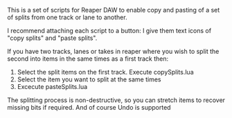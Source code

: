 This is a set of scripts for Reaper DAW to enable copy and pasting of a set of splits from one track or lane to another.

I recommend attaching each script to a button: I give them text icons of "copy splits" and "paste splits".

If you have two tracks, lanes or takes in reaper where you wish to split the second into items in the same times as a first track then:

1) Select the split items on the first track. Execute copySplits.lua
2) Select the item you want to split at the same times
3) Excecute pasteSplits.lua

The splitting process is non-destructive, so you can stretch items to recover missing bits if required.  And of course Undo is supported
